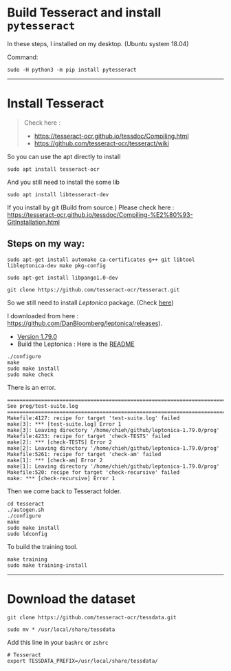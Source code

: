 # Build Tesseract and install `pytesseract`

In these steps, I installed on my desktop. (Ubuntu system 18.04)

Command:

```
sudo -H python3 -m pip install pytesseract
```

---
# Install Tesseract

> Check here : 
> - https://tesseract-ocr.github.io/tessdoc/Compiling.html
> - https://github.com/tesseract-ocr/tesseract/wiki

So you can use the apt directly to install

```
sudo apt install tesseract-ocr
```

And you still need to install the some lib

```
sudo apt install libtesseract-dev 
```

If you install by git (Build from source.)
Please check here : https://tesseract-ocr.github.io/tessdoc/Compiling-%E2%80%93-GitInstallation.html

## Steps on my way:

```
sudo apt-get install automake ca-certificates g++ git libtool libleptonica-dev make pkg-config

sudo apt-get install libpango1.0-dev

git clone https://github.com/tesseract-ocr/tesseract.git
```

So we still need to install *Leptonica* package. (Check [here](https://github.com/DanBloomberg/leptonica))

I downloaded from here : https://github.com/DanBloomberg/leptonica/releases). 
* [Version 1.79.0](https://github.com/DanBloomberg/leptonica/releases/download/1.79.0/leptonica-1.79.0.tar.gz)
* Build the Leptonica : Here is the [README](http://www.leptonica.org/source/README.html)

```
./configure
make
sudo make install
sudo make check
```

There is an error.

```
============================================================================
See prog/test-suite.log
============================================================================
Makefile:4127: recipe for target 'test-suite.log' failed
make[3]: *** [test-suite.log] Error 1
make[3]: Leaving directory '/home/chieh/github/leptonica-1.79.0/prog'
Makefile:4233: recipe for target 'check-TESTS' failed
make[2]: *** [check-TESTS] Error 2
make[2]: Leaving directory '/home/chieh/github/leptonica-1.79.0/prog'
Makefile:5261: recipe for target 'check-am' failed
make[1]: *** [check-am] Error 2
make[1]: Leaving directory '/home/chieh/github/leptonica-1.79.0/prog'
Makefile:520: recipe for target 'check-recursive' failed
make: *** [check-recursive] Error 1
```

Then we come back to Tesseract folder.

```
cd tesseract
./autogen.sh
./configure
make
sudo make install
sudo ldconfig
```

To build the training tool.
```
make training
sudo make training-install
```

---
# Download the dataset

```
git clone https://github.com/tesseract-ocr/tessdata.git 

sudo mv * /usr/local/share/tessdata
```

Add this line in your `bashrc` or `zshrc`

```
# Tesseract 
export TESSDATA_PREFIX=/usr/local/share/tessdata/
```
